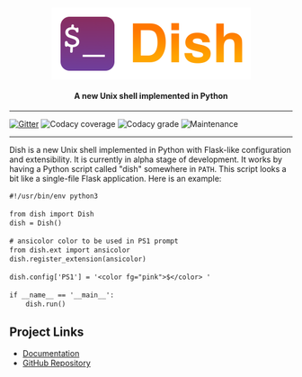 <h1 align="center">
  <img src="artwork/dish-logo.png" height="128" align="center" />
</h1>

<h4 align="center">A new Unix shell implemented in Python</h4>

***
[![Gitter](https://img.shields.io/gitter/room/dullbananas/dish)](https://gitter.im/dish-shell/community)
![Codacy coverage](https://img.shields.io/codacy/coverage/1faac136e1a5459b9141fa6cc03cf0bd)
![Codacy grade](https://img.shields.io/codacy/grade/1faac136e1a5459b9141fa6cc03cf0bd)
![Maintenance](https://img.shields.io/maintenance/yes/2019)
***

Dish is a new Unix shell implemented in Python with Flask-like configuration and extensibility. It is currently in alpha stage of development. It works by having a Python script called "dish" somewhere in `PATH`. This script looks a bit like a single-file Flask application. Here is an example:

```python3
#!/usr/bin/env python3

from dish import Dish
dish = Dish()

# ansicolor color to be used in PS1 prompt
from dish.ext import ansicolor
dish.register_extension(ansicolor)

dish.config['PS1'] = '<color fg="pink">$</color> '

if __name__ == '__main__':
    dish.run()
```

## Project Links

* [Documentation](https://dish.readthedocs.io/en/latest/)
* [GitHub Repository](https://github.com/dullbananas/dish)
